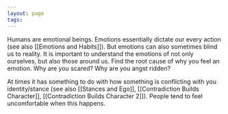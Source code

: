 ```yaml
---
layout: page
tags: 
---
```


Humans are emotional beings. Emotions essentially dictate our every action (see also [[Emotions and Habits]]). But emotions can also sometimes blind us to reality. It is important to understand the emotions of not only ourselves, but also those around us. Find the root cause of why you feel an emotion. Why are you scared? Why are you angst ridden?

At times it has something to do with how something is conflicting with you identity/stance (see also [[Stances and Ego]], [[Contradiction Builds Character]], [[Contradiction Builds Character 2]]). People tend to feel uncomfortable when this happens.
